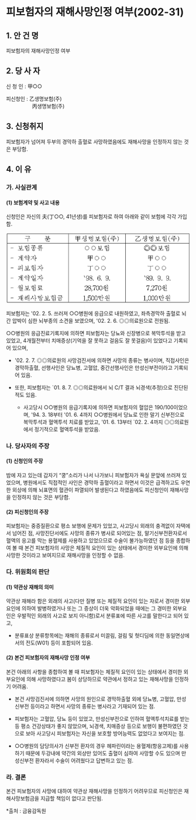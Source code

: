# 피보험자의 재해사망인정 여부(2002-31)

## 1. 안 건 명
피보험자의 재해사망인정 여부

## 2. 당 사 자

신 청 인 : 甲○○
               
피신청인 : 乙생명보험(주)<br>&nbsp;&nbsp;&nbsp;&nbsp;&nbsp;&nbsp;&nbsp;&nbsp;&nbsp;&nbsp;&nbsp;&nbsp;&nbsp;&nbsp;&nbsp;&nbsp;&nbsp;&nbsp;丙생명보험(주) 

## 3. 신청취지

피보험자가 넘어져 두부의 경막하 출혈로 사망하였음에도 재해사망을 인정하지 않는 것은 부당함.

## 4. 이   유

### 가. 사실관계

#### (1) 보험계약 및 사고 내용

신청인은 자신의 夫(丁○○, 41년생)를 피보험자로 하여 아래와 같이 보험에 각각 가입함.

![alt image](https://raw.githubusercontent.com/aijinet/bodoc-claim-contents/master/contents/images/83_1.PNG)

<!--        
구    분 
甲생명보험(주)
乙생명보험(주)
- 보험종류
- 계약자 
- 피보험자
- 계약일자
- 월보험료
- 재해사망보험금
○○보험
甲○○
丁○○
`98. 6. 9.
28,700원
1,500만원
◎◎보험
甲○○
丁○○
`89. 9. 9.
7,270원
1,000만원-->

 피보험자는 '02. 2. 5. 쓰러져 ○○병원에 응급으로 내원하였고, 좌측경막하 출혈로 뇌간 압박이 심한 뇌부종의 소견을 보였으며, '02. 2. 6. ◎◎의료원으로 전원됨.

 ○○병원의 응급진료기록지에 의하면 피보험자는 당뇨와 신장병으로 복막투석을 받고 있었고, 4개월전부터 치매증상(기억을 잘 못하고 걸음도 잘 못걸음)이 있었다고 기록되어 있으며,

  - '02. 2. 7. ◎◎의료원의 사망검진서에 의하면 사망의 종류는 병사이며, 직접사인은 경막하출혈, 선행사인은 당뇨병, 고혈압, 중간선행사인은 만성신부전이라고 기록되어 있음.

   - 또한, 피보험자는 `01. 8. 7. ◎◎의료원에서 뇌 C/T 결과 뇌경색(추정)으로 진단된 적도 있음.
 
     - 사고당시 ○○병원의 응급기록지에 의하면 피보험자의 혈압은 190/100이었으며, '94. 3. 18부터 '01. 6. 4까지 ○○병원에서 당뇨로 인한 말기 신부전으로 복막투석과 혈액투석 치료를 받았고, '01. 6. 13부터 `02. 2. 4까지 ◎◎의료원에서 정기적으로 혈액투석을 받았음.

### 나. 당사자의 주장

#### (1) 신청인의 주장

밤에 자고 있는데 갑자기 “쿵”소리가 나서 나가보니 피보험자가 욕실 문앞에 쓰러져 있었으며, 병원에서도 직접적인 사인은 경막하 출혈이라고 하면서 이것은 급격하고도 우연한 외상에 의해 뇌표면의 혈관이 파열되어 발생된다고 하였음에도 피신청인이 재해사망을 인정하지 않는 것은 부당함.

####  (2) 피신청인의 주장

피보험자는 중증질환으로 평소 보행에 문제가 있었고, 사고당시 외래의 충격없이 자택에서 넘어진 점, 사망진단서에도 사망의 종류가 병사로 되어있는 점, 말기신부전환자로서 혈액의 응고를 막는 용혈제를 사용하고 있었으므로 수술이 불가능하였던 점 등을 종합하여 볼 때 본건 피보험자의 사망은 체질적 요인이 있는 상태에서 경미한 외부요인에 의해 사망한 것이라고 보여지므로 재해사망을 인정할 수 없음.

### 다. 위원회의 판단

#### (1) 약관상 재해의 의미

약관상 재해라 함은 외래의 사고(다만 질병 또는 체질적 요인이 있는 자로서 경미한 외부요인에 의하여 발병하였거나 또는 그 증상이 더욱 악화되었을 때에는 그 경미한 외부요인은 우발적인 외래의 사고로 보지 아니함)로서 분류표에 따른 사고를 말한다고 되어 있고,

* 분류표상 분류항목에는 재해의 종류로서 미끌림, 걸림 및 헛디딤에 의한 동일면상에서의 전도(W01) 등이 포함되어 있음.

#### (2) 본건 피보험자의 재해사망 인정 여부

본건 아래의 사항을 종합하여 볼 때 피보험자는 체질적 요인이 있는 상태에서 경미한 외부요인에 의해 사망하였다고 봄이 상당하므로 약관에서 정하고 있는 재해사망을 인정하기 어려움.
 
   - 본건 사망검진서에 의하면 사망의 원인으로 경막하출혈 외에 당뇨병, 고혈압, 만성신부전 등이라고 하면서 사망의 종류는 병사라고 기재되어 있는 점.

   - 피보험자는 고혈압, 당뇨 등이 있었고, 만성신부전으로 인하여 혈액투석치료를 받는 등 평소 건강상태가 좋지 않았으며, 뇌경색, 치매증상 등으로 보행이 불편하였던 것으로 보아 사고당시 피보험자는 자신을 보호할 방어능력도 없었다고 보여지는 점.

   - ○○병원의 담당의사가 신부전 환자의 경우 헤파린이라는 용혈제(항응고제)를 사용하기 때문에 두강내에 약간의 외상만 있어도 출혈이 심하여 사망할 수도 있으며 만성신부전 환자라서 수술이 어려웠다고 답변하고 있는 점.

### 라. 결론

본건 피보험자의 사망에 대하여 약관상 재해사망을 인정하기 어려우므로 피신청인은 재해사망보험금을 지급할 책임이 없다고 판단됨.

*출처 : 금융감독원